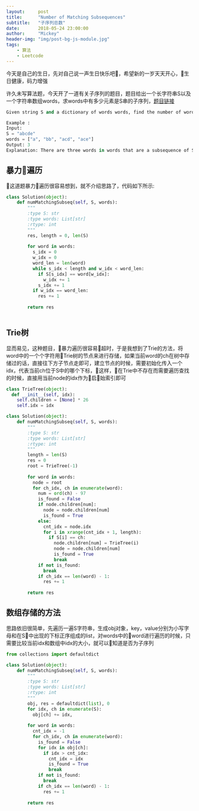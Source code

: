 ```yaml
---
layout:     post
title:      "Number of Matching Subsequences"
subtitle:   "子序列总数"
date:       2018-05-24 23:00:00
author:     "Mickey"
header-img: "img/post-bg-js-module.jpg"
tags:
    - 算法
    - Leetcode
---
```


今天是自己的生日，先对自己说一声生日快乐吧🎂，希望新的一岁天天开心，生日健康，码力增强

许久未写算法题，今天开了一道有关子序列的题目，题目给出一个长字符串S以及一个字符串数组words，求words中有多少元素是S串的子序列，[题目链接](https://leetcode.com/problems/number-of-matching-subsequences/description/)

```python
Given string S and a dictionary of words words, find the number of words[i] that is a subsequence of S.

Example :
Input: 
S = "abcde"
words = ["a", "bb", "acd", "ace"]
Output: 3
Explanation: There are three words in words that are a subsequence of S: "a", "acd", "ace".
```

## 暴力遍历

这道题暴力遍历很容易想到，就不介绍思路了，代码如下所示:

```python
class Solution(object):
    def numMatchingSubseq(self, S, words):
        """
        :type S: str
        :type words: List[str]
        :rtype: int
        """
        res, length = 0, len(S)
        
        for word in words:
          s_idx = 0
          w_idx = 0
          word_len = len(word)
          while s_idx < length and w_idx < word_len:
            if S[s_idx] == word[w_idx]:
              w_idx += 1
            s_idx += 1
          if w_idx == word_len:
            res += 1
        
        return res
          
```

## Trie树

显而易见，这种题目，暴力遍历很容易超时，于是我想到了Trie的方法，将word中的一个个字符用Trie树的节点来进行存储，如果当前word的ch在树中存储过的话，直接往下方子节点走即可，建立节点的时候，需要初始化传入一个idx，代表当前ch位于S中的哪个下标，这样，在Trie中不存在而需要遍历查找的时候，直接用当前node的idx作为启始索引即可

```python
class TrieTree(object):
  def __init__(self, idx):
    self.children = [None] * 26
    self.idx = idx

class Solution(object):
    def numMatchingSubseq(self, S, words):
        """
        :type S: str
        :type words: List[str]
        :rtype: int
        """
        length = len(S)
        res = 0
        root = TrieTree(-1)
        
        for word in words:
          node = root
          for ch_idx, ch in enumerate(word):
            num = ord(ch) - 97
            is_found = False
            if node.children[num]:
              node = node.children[num]
              is_found = True
            else:
              cnt_idx = node.idx
              for i in xrange(cnt_idx + 1, length):
                if S[i] == ch:
                  node.children[num] = TrieTree(i)
                  node = node.children[num]
                  is_found = True
                  break
            if not is_found:
              break
            if ch_idx == len(word) - 1:
              res += 1
          
        return res
```

## 数组存储的方法

思路依旧很简单，先遍历一遍S字符串，生成obj对象，key，value分别为小写字母和在S中出现的下标正序组成的list，对words中的word进行遍历的时候，只需要比较当前idx和数组中idx的大小，就可以知道是否为子序列

```python
from collections import defaultdict

class Solution(object):
    def numMatchingSubseq(self, S, words):
        """
        :type S: str
        :type words: List[str]
        :rtype: int
        """
        obj, res = defaultdict(list), 0
        for idx, ch in enumerate(S):
          obj[ch] += idx,
        
        for word in words:
          cnt_idx = -1
          for ch_idx, ch in enumerate(word):
            is_found = False
            for idx in obj[ch]:
              if idx > cnt_idx:
                cnt_idx = idx
                is_found = True
                break
            if not is_found:
              break
            if ch_idx == len(word) - 1:
              res += 1
        
        return res
```